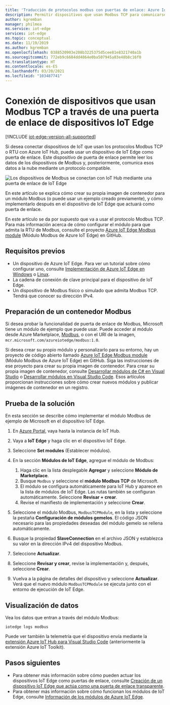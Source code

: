 ```yaml
---
title: 'Traducción de protocolos modbus con puertas de enlace: Azure IoT Edge | Microsoft Docs'
description: Permitir dispositivos que usan Modbus TCP para comunicarse con Azure IoT Hub mediante la creación de un dispositivo de puerta de enlace con IoT Edge
author: kgremban
manager: philmea
ms.service: iot-edge
services: iot-edge
ms.topic: conceptual
ms.date: 11/19/2019
ms.author: kgremban
ms.openlocfilehash: 0388520903e208b3225375d5cee81e8321740a1b
ms.sourcegitcommit: 772eb9c6684dd4864e0ba507945a83e48b8c16f0
ms.translationtype: HT
ms.contentlocale: es-ES
ms.lasthandoff: 03/20/2021
ms.locfileid: "103487741"
---
```

# <a name="connect-modbus-tcp-devices-through-an-iot-edge-device-gateway"></a>Conexión de dispositivos que usan Modbus TCP a través de una puerta de enlace de dispositivos IoT Edge

[!INCLUDE [iot-edge-version-all-supported](../../includes/iot-edge-version-all-supported.md)]

Si desea conectar dispositivos de IoT que usan los protocolos Modbus TCP o RTU con Azure IoT Hub, puede usar un dispositivo de IoT Edge como puerta de enlace. Este dispositivo de puerta de enlace permite leer los datos de los dispositivos de Modbus y, posteriormente, comunica esos datos a la nube mediante un protocolo compatible.

![Los dispositivos de Modbus se conectan con IoT Hub mediante una puerta de enlace de IoT Edge](./media/deploy-modbus-gateway/diagram.png)

En este artículo se explica cómo crear su propia imagen de contenedor para un módulo Modbus (o puede usar un ejemplo creado previamente), y cómo implementarlo después en el dispositivo de IoT Edge que actuará como puerta de enlace.

En este artículo se da por supuesto que va a usar el protocolo Modbus TCP. Para más información acerca de cómo configurar el módulo para que admita la RTU de Modbus, consulte el proyecto [Azure IoT Edge Modbus module](https://github.com/Azure/iot-edge-modbus) (Módulo Modbus de Azure IoT Edge) en GitHub.

## <a name="prerequisites"></a>Requisitos previos

* Un dispositivo de Azure IoT Edge. Para ver un tutorial sobre cómo configurar uno, consulte [Implementación de Azure IoT Edge en Windows](quickstart.md) o [Linux](quickstart-linux.md).
* La cadena de conexión de clave principal para el dispositivo de IoT Edge.
* Un dispositivo de Modbus físico o simulado que admita Modbus TCP. Tendrá que conocer su dirección IPv4.

## <a name="prepare-a-modbus-container"></a>Preparación de un contenedor Modbus

Si desea probar la funcionalidad de puerta de enlace de Modbus, Microsoft tiene un módulo de ejemplo que puede usar. Puede acceder al módulo desde Azure Marketplace, [Modbus](https://azuremarketplace.microsoft.com/marketplace/apps/microsoft_iot.edge-modbus?tab=Overview), o con el URI de la imagen, `mcr.microsoft.com/azureiotedge/modbus:1.0`.

Si desea crear su propio módulo y personalizarlo para su entorno, hay un proyecto de código abierto llamado [Azure IoT Edge Modbus module](https://github.com/Azure/iot-edge-modbus) (Módulo Modbus de Azure IoT Edge) en GitHub. Siga las instrucciones de ese proyecto para crear su propia imagen de contenedor. Para crear su propia imagen de contenedor, consulte [Desarrollar módulos de C# en Visual Studio](./how-to-visual-studio-develop-module.md) o [Desarrollar módulos en Visual Studio Code](how-to-vs-code-develop-module.md). Esos artículos proporcionan instrucciones sobre cómo crear nuevos módulos y publicar imágenes de contenedor en un registro.

## <a name="try-the-solution"></a>Prueba de la solución

En esta sección se describe cómo implementar el módulo Modbus de ejemplo de Microsoft en el dispositivo IoT Edge.

1. En [Azure Portal](https://portal.azure.com/), vaya hasta la instancia de IoT Hub.

2. Vaya a **IoT Edge** y haga clic en el dispositivo IoT Edge.

3. Seleccione **Set modules** (Establecer módulos).

4. En la sección **Módulos de IoT Edge**, agregue el módulo de Modbus:

   1. Haga clic en la lista desplegable **Agregar** y seleccione **Módulo de Marketplace**.
   2. Busque `Modbus` y seleccione el **módulo Modbus TCP** de Microsoft.
   3. El módulo se configura automáticamente para IoT Hub y aparece en la lista de módulos de IoT Edge. Las rutas también se configuran automáticamente. Seleccione **Revisar + crear**.
   4. Revise el manifiesto de implementación y seleccione **Crear**.

5. Seleccione el módulo Modbus, `ModbusTCPModule`, en la lista y seleccione la pestaña **Configuración de módulos gemelos**. El código JSON necesario para las propiedades deseadas del módulo gemelo se rellena automáticamente.

6. Busque la propiedad **SlaveConnection** en el archivo JSON y establezca su valor en la dirección IPv4 del dispositivo Modbus.

7. Seleccione **Actualizar**.

8. Seleccione **Revisar y crear**, revise la implementación y, después, seleccione **Crear**.

9. Vuelva a la página de detalles del dispositivo y seleccione **Actualizar**. Verá que el nuevo módulo `ModbusTCPModule` se ejecuta junto con el entorno de ejecución de IoT Edge.

## <a name="view-data"></a>Visualización de datos

Vea los datos que entran a través del módulo Modbus:

```cmd/sh
iotedge logs modbus
```

Puede ver también la telemetría que el dispositivo envía mediante la [extensión Azure IoT Hub para Visual Studio Code](https://marketplace.visualstudio.com/items?itemName=vsciot-vscode.azure-iot-toolkit) (anteriormente la extensión Azure IoT Toolkit).

## <a name="next-steps"></a>Pasos siguientes

* Para obtener más información sobre cómo pueden actuar los dispositivos IoT Edge como puertas de enlace, consulte [Creación de un dispositivo IoT Edge que actúa como una puerta de enlace transparente](./how-to-create-transparent-gateway.md).
* Para obtener más información sobre cómo funcionan los módulos de IoT Edge, consulte [Información de los módulos de Azure IoT Edge](iot-edge-modules.md).
